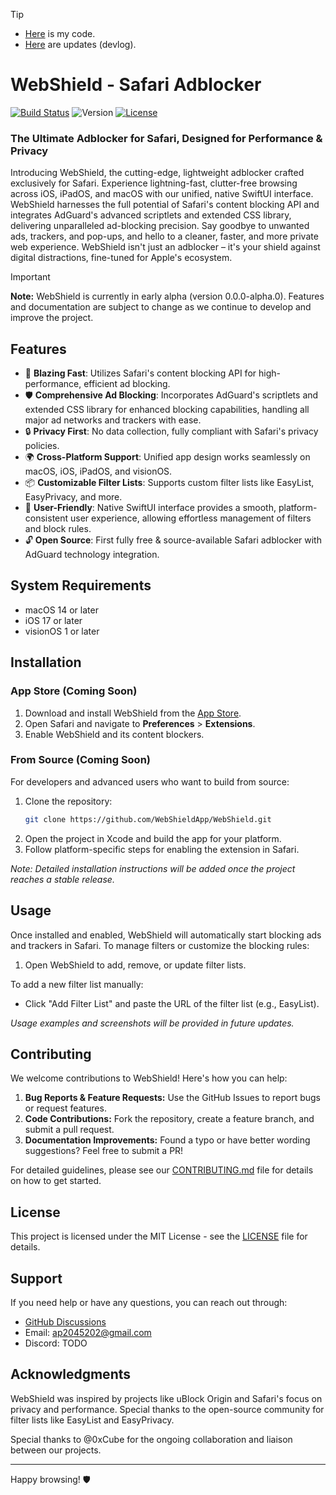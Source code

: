 > [!TIP]
> * [Here](https://github.com/arjpar/WebShield-staging/tree/ldev) is my code.
> * [Here](https://github.com/WebShieldApp/WebShield/discussions/) are updates (devlog).

# WebShield - Safari Adblocker

[![Build Status](https://img.shields.io/github/workflow/status/user/webshield/CI)](https://github.com/user/webshield/actions)
![Version](https://img.shields.io/badge/version-0.0.0--alpha.0-blue)
[![License](https://img.shields.io/github/license/user/webshield)](LICENSE)

### The Ultimate Adblocker for Safari, Designed for Performance & Privacy

Introducing WebShield, the cutting-edge, lightweight adblocker crafted exclusively for Safari. Experience lightning-fast, clutter-free browsing across iOS, iPadOS, and macOS with our unified, native SwiftUI interface. WebShield harnesses the full potential of Safari's content blocking API and integrates AdGuard's advanced scriptlets and extended CSS library, delivering unparalleled ad-blocking precision. Say goodbye to unwanted ads, trackers, and pop-ups, and hello to a cleaner, faster, and more private web experience. WebShield isn't just an adblocker – it's your shield against digital distractions, fine-tuned for Apple's ecosystem.

> [!IMPORTANT]
> **Note:** WebShield is currently in early alpha (version 0.0.0-alpha.0). Features and documentation are subject to change as we continue to develop and improve the project.

## Features

- 🚀 **Blazing Fast**: Utilizes Safari's content blocking API for high-performance, efficient ad blocking.
- 🛡️ **Comprehensive Ad Blocking**: Incorporates AdGuard's scriptlets and extended CSS library for enhanced blocking capabilities, handling all major ad networks and trackers with ease.
- 🔒 **Privacy First**: No data collection, fully compliant with Safari's privacy policies.
- 🌍 **Cross-Platform Support**: Unified app design works seamlessly on macOS, iOS, iPadOS, and visionOS.
- 📦 **Customizable Filter Lists**: Supports custom filter lists like EasyList, EasyPrivacy, and more.
- 🔧 **User-Friendly**: Native SwiftUI interface provides a smooth, platform-consistent user experience, allowing effortless management of filters and block rules.
- 🔓 **Open Source**: First fully free & source-available Safari adblocker with AdGuard technology integration.

## System Requirements

- macOS 14 or later
- iOS 17 or later
- visionOS 1 or later

## Installation

### App Store (Coming Soon)

1. Download and install WebShield from the [App Store](https://appstore.link).
2. Open Safari and navigate to **Preferences** > **Extensions**.
3. Enable WebShield and its content blockers.

### From Source (Coming Soon)

For developers and advanced users who want to build from source:

1. Clone the repository:
   ```bash
   git clone https://github.com/WebShieldApp/WebShield.git
   ```
2. Open the project in Xcode and build the app for your platform.
3. Follow platform-specific steps for enabling the extension in Safari.

*Note: Detailed installation instructions will be added once the project reaches a stable release.*

## Usage

Once installed and enabled, WebShield will automatically start blocking ads and trackers in Safari. To manage filters or customize the blocking rules:

1. Open WebShield to add, remove, or update filter lists.

To add a new filter list manually:
- Click "Add Filter List" and paste the URL of the filter list (e.g., EasyList).

*Usage examples and screenshots will be provided in future updates.*

## Contributing

We welcome contributions to WebShield! Here's how you can help:

1. **Bug Reports & Feature Requests:** Use the GitHub Issues to report bugs or request features.
2. **Code Contributions:** Fork the repository, create a feature branch, and submit a pull request.
3. **Documentation Improvements:** Found a typo or have better wording suggestions? Feel free to submit a PR!

For detailed guidelines, please see our [CONTRIBUTING.md](CONTRIBUTING.md) file for details on how to get started.

## License

This project is licensed under the MIT License - see the [LICENSE](LICENSE) file for details.

## Support

If you need help or have any questions, you can reach out through:

- [GitHub Discussions](https://github.com/WebShieldApp/WebShield/discussions)
- Email: [ap2045202@gmail.com](mailto:ap2045202@gmail.com)
- Discord: TODO

## Acknowledgments

WebShield was inspired by projects like uBlock Origin and Safari's focus on privacy and performance. Special thanks to the open-source community for filter lists like EasyList and EasyPrivacy.

Special thanks to @0xCube for the ongoing collaboration and liaison between our projects.

---

Happy browsing! 🛡️
